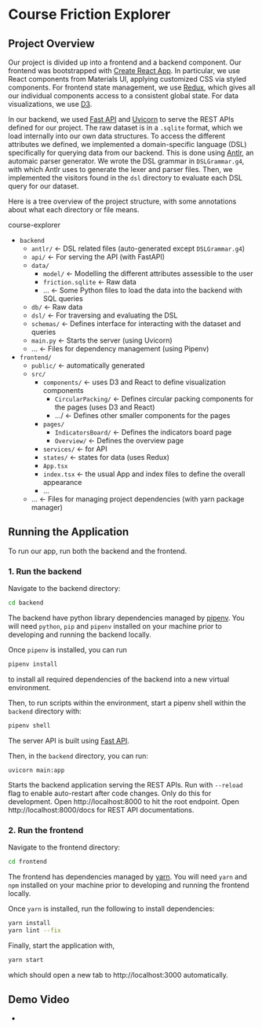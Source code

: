 # Course Friction Explorer

## Project Overview

Our project is divided up into a frontend and a backend component. 
Our frontend was bootstrapped with [Create React App](https://github.com/facebook/create-react-app). In particular, we use React components from Materials UI, applying customized CSS via styled components. For frontend state management, we use [Redux](https://redux.js.org/), which gives all our individual components access to a consistent global state. For data visualizations, we use [D3](https://d3js.org/).


In our backend, we used [Fast API](https://fastapi.tiangolo.com/) and [Uvicorn](https://www.uvicorn.org/) to serve the REST APIs defined for our project. The raw dataset is in a `.sqlite` format, which we load internally into our own data structures. To access the different attributes we defined, we implemented a domain-specific language (DSL) specifically for querying data from our backend. 
This is done using [Antlr](https://www.antlr.org/), an automaic parser generator. We wrote the DSL grammar in `DSLGrammar.g4`, with which Antlr uses to generate the lexer and parser files.  Then, we implemented the visitors found in the `dsl` directory to evaluate each DSL query for our dataset.


Here is a tree overview of the project structure, with some annotations about what each directory or file means.

course-explorer
- `backend`
  - `antlr/` ← DSL related files (auto-generated except `DSLGrammar.g4`)
  - `api/` ← For serving the API (with FastAPI)
  - `data/`
    - `model/` ← Modelling the different attributes assessible to the user
    - `friction.sqlite` ← Raw data
    - ... ← Some Python files to load the data into the backend with SQL queries
  - `db/` ← Raw data
  - `dsl/` ← For traversing and evaluating the DSL
  - `schemas/` ←  Defines interface for interacting with the dataset and queries
  - `main.py` ← Starts the server (using Uvicorn)
  - ... ← Files for dependency management (using Pipenv)
- `frontend/`
  - `public/`  ← automatically generated
  - `src/`
    - `components/` ← uses D3 and React to define visualization components
      - `CircularPacking/` ← Defines circular packing components for the pages (uses D3 and React)
      - .../ ← Defines other smaller components for the pages
    - `pages/`
      - `IndicatorsBoard/` ← Defines the indicators board page
      - `Overview/` ← Defines the overview page
    - `services/` ← for API
    - `states/` ← states for data (uses Redux)
    - `App.tsx`
    - `index.tsx` ← the usual App and index files to define the overall appearance
    - ...
  - ... ← Files for managing project dependencies (with yarn package manager)
  

## Running the Application
To run our app, run both the backend and the frontend.

### 1. Run the backend

Navigate to the backend directory:
```bash
cd backend
```
The backend have python library dependencies managed by
[pipenv](https://pipenv-fork.readthedocs.io/en/latest/). 
You will need `python`, `pip` and `pipenv` installed on your machine prior to 
developing and running the backend locally.

Once `pipenv` is installed, you can run
```bash
pipenv install
```
to install all required dependencies of the backend into a new virtual environment.

Then, to run scripts within the environment, start a pipenv shell within the `backend` directory with:
```bash
pipenv shell
```

The server API is built using [Fast API](https://fastapi.tiangolo.com/).

Then, in the `backend` directory, you can run:

```uvicorn main:app```

Starts the backend application serving the REST APIs. Run with `--reload` flag to enable auto-restart after code changes. Only do this for development.
Open http://localhost:8000 to hit the root endpoint.
Open http://localhost:8000/docs for REST API documentations.


### 2. Run the frontend

Navigate to the frontend directory:
```bash
cd frontend
```

The frontend has dependencies managed by
[yarn](https://classic.yarnpkg.com/en/docs/getting-started).
You will need `yarn` and `npm` installed on your machine prior to 
developing and running the frontend locally.

Once `yarn` is installed, run the following to install dependencies:
```bash
yarn install
yarn lint --fix
```

Finally, start the application with,
```bash
yarn start
```
which should open a new tab to http://localhost:3000 automatically.


## Demo Video

- 